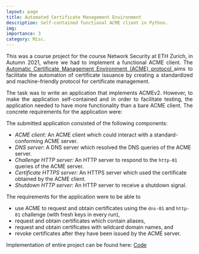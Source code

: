 ```yaml
---
layout: page
title: Automated Certificate Management Environment 
description: Self-contained functional ACME client in Python.
img:
importance: 3
category: Misc.
---
```


<p align="justify"> This was a course project for the course Network Security at ETH Zurich, in Autumn 2021, where we had to implement a functional ACME client. The <a href="https://tools.ietf.org/html/rfc8555"> Automatic Certificate Management Environment (ACME) protocol </a> aims to facilitate the automation of certificate issuance by creating a standardized and machine-friendly protocol for certificate management. </p>

<p align="justify">The task was to write an application that implements ACMEv2. However, to make the application self-contained and in order to facilitate testing, the application needed to have more functionality than a bare ACME client. The concrete requirements for the application were: </p>

The submitted application consisted of the following components:
- *ACME client:* An ACME client which could interact with a standard-conforming ACME server.
- *DNS server:* A DNS server which resolved the DNS queries of the ACME server.
- *Challenge HTTP server:* An HTTP server to respond to the `http-01` queries of the ACME server.
- *Certificate HTTPS server:* An HTTPS server which used the certificate obtained by the ACME client.
- *Shutdown HTTP server:*  An HTTP server to receive a shutdown signal.

The requirements for the application were to be able to 
- use ACME to request and obtain certificates using the `dns-01` and `http-01` challenge (with fresh keys in every run),
- request and obtain certificates which contain aliases,
- request and obtain certificates with wildcard domain names, and
- revoke certificates after they have been issued by the ACME server.

Implementation of entire project can be found here: <a href="https://github.com/Siddhant-Ray/ACME-Client"> Code </a>
